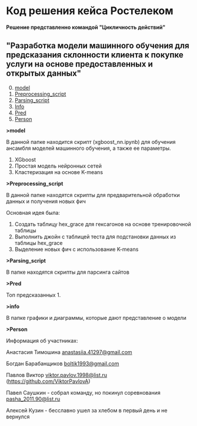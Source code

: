 # Код решения кейса Ростелеком

**Решение представленно командой "Цикличность действий"**

## "Разработка модели машинного обучения для предсказания склонности клиента к покупке услуги на основе предоставленных и открытых данных"

0. [model](#model)
1. [Preprocessing_script](#Preprocessing_script)
2. [Parsing_script](#Parsing_script)
3. [Info](#info)
4. [Pred](#Pred) 
5. [Person](#Person)

**>model**

В данной папке находится скрипт (xgboost_nn.ipynb) для обучения ансамбля моделей машинного обучения, а также ее параметры.

1. XGboost
2. Простая модель нейронных сетей
3. Кластеризация на основе K-means

**>Preprocessing_script**

В данной папке находятся скрипты для предварительной обработки данных и получения новых фич

Основная идея была:
1. Создать таблицу hex_grace для гексагонов на основе тренировочной таблицы
2. Выполнить джойн с таблицей теста для подстановки данных из таблицы hex_grace
3. Выделение новых фич с использование K-means

**>Parsing_script**

В папке находятся скрипты для парсинга сайтов

**>Pred**

Топ предсказанных 1.


**>info**

В папке графики и диаграммы, которые дают представление о модели 

**>Person**

Информация об участниках: 


Анастасия Тимошина <anastasiia.41297@gmail.com>

Богдан Барабанщиков <boltik1993@gmail.com>

Павлов Виктор <viktor.pavlov.1998@list.ru> (https://github.com/ViktorPavlovA)

Павел Саушкин - собрал команду, но покинул соревнования <pasha_2011.90@list.ru>

Алексей Кузин - бесславно ушел за хлебом в первый день и не вернулся 

















